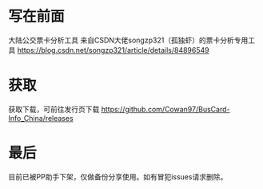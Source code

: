 # 写在前面
大陆公交票卡分析工具
来自CSDN大佬songzp321（孤独虾）的票卡分析专用工具 
https://blog.csdn.net/songzp321/article/details/84896549

# 获取
获取下载，可前往发行页下载 
https://github.com/Cowan97/BusCard-Info_China/releases


# 最后
目前已被PP助手下架，仅做备份分享使用。如有冒犯issues请求删除。
